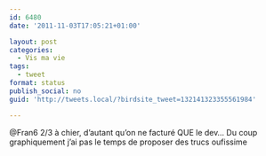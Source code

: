 ```yaml
---
id: 6480
date: '2011-11-03T17:05:21+01:00'

layout: post
categories:
  - Vis ma vie
tags:
  - tweet
format: status
publish_social: no
guid: 'http://tweets.local/?birdsite_tweet=132141323355561984'

---
```


@Fran6 2/3 à chier, d’autant qu’on ne facturé QUE le dev… Du coup graphiquement j’ai pas le temps de proposer des trucs oufissime